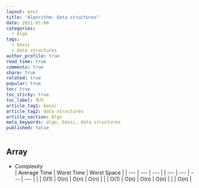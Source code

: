 ```yaml
---
layout: post
title: "Algorithm: Data structures"
date: 2021-01-08
categories:
  - Algo
tags:
  - basic
  - data structures
author_profile: true
read_time: true
comments: true
share: true
related: true
popular: true
toc: true
toc_sticky: true
toc_label: 목차
article_tag1: basic
article_tag2: data structures
article_section: Algo
meta_keywords: algo, basic, data structures
published: false
---
```


## Array
- Complexity  
| Average Time | Worst Time | Worst Space |
| --- | --- | --- |
| --- | --- | --- | --- |
| | O(1) | O(n) | O(n) | O(n) | | | O(1) | O(n) | O(n) | O(n) | | | O(n) |